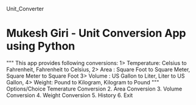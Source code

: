 Unit_Converter
# Mukesh Giri - Unit Conversion App using Python
"""
This app provides following conversions:
1>	Temperature: Celsius to Fahrenheit, Fahrenheit to Celsius, 2>	Area : Square Foot to Square Meter, Square Meter to Square Foot
3>	Volume : US Gallon to Liter, Liter to US Gallon, 4>	Weight: Pound to Kilogram, Kilogram to Pound
"""
Options/Choice
Temerature Conversion 2. Area Conversion 3. Volume Conversion 4. Weight Conversion 5. History 6. Exit
